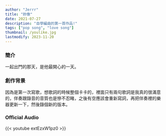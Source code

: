 ```yaml
---
author: "Jerrr"
title: "妳像"
date: 2021-07-27
description: "自學編曲的第一首作品!"
tags: ["pop song", "love song"]
thumbnail: /youlike.jpg
lastmodify: 2023-11-20
---
```


### 簡介
一起出門的那天，是他最開心的一天。

### 創作背景
因為是第一次寫歌，想歌詞的時候整個卡卡的，裡面只有兩句歌詞是我真的很滿意的，伴奏跟錄音的音質也是慘不忍睹，之後有空應該會重新寫詞，再把伴奏裡的樂器更新一下，然後錄個新的版本。

### Official Audio
{{< youtube extEzxW1pz0 >}}
